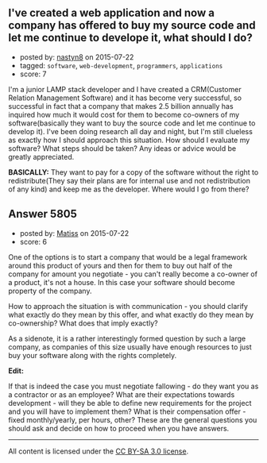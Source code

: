 ## I've created a web application and now a company has offered to buy my source code and let me continue to develope it, what should I do?

- posted by: [nastyn8](https://stackexchange.com/users/423318/nastyn8) on 2015-07-22
- tagged: `software`, `web-development`, `programmers`, `applications`
- score: 7

<p>I'm a junior LAMP stack developer and I have created a CRM(Customer Relation Management Software) and it has become very successful, so successful in fact that a company that makes 2.5 billion annually has inquired how much it would cost for them to become co-owners of my software(basically they want to buy the source code and let me continue to develop it). I've been doing research all day and night, but I'm still clueless as exactly how I should approach this situation. How should I evaluate my software? What steps should be taken? Any ideas or advice would be greatly appreciated.</p>

<p><strong>BASICALLY:</strong> They want to pay for a copy of the software without the right to redistribute(They say their plans are for internal use and not redistribution of any kind) and keep me as the developer. Where would I go from there?</p>



## Answer 5805

- posted by: [Matiss](https://stackexchange.com/users/1819512/matiss) on 2015-07-22
- score: 6

<p>One of the options is to start a company that would be a legal framework around this product of yours and then for them to buy out half of the company for amount you negotiate - you can't really become a co-owner of a product, it's not a house. In this case your software should become property of the company.</p>

<p>How to approach the situation is with communication - you should clarify what exactly do they mean by this offer, and what exactly do they mean by co-ownership? What does that imply exactly?</p>

<p>As a sidenote, it is a rather interestingly formed question by such a large company, as companies of this size usually have enough resources to just buy your software along with the rights completely.</p>

<p><strong>Edit:</strong></p>

<p>If that is indeed the case you must negotiate fallowing - do they want you as a contractor or as an employee? What are their expectations towards development - will they be able to define new requirements for the project and you will have to implement them? What is their compensation offer - fixed monthly/yearly, per hours, other? These are the general questions you should ask and decide on how to proceed when you have answers.</p>




---

All content is licensed under the [CC BY-SA 3.0 license](https://creativecommons.org/licenses/by-sa/3.0/).

